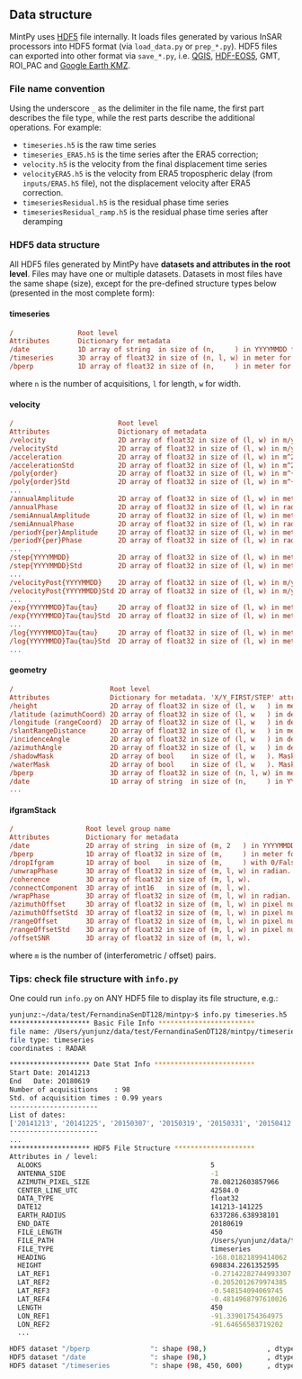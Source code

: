 ## Data structure

MintPy uses [HDF5](https://www.hdfgroup.org) file internally. It loads files generated by various InSAR processors into HDF5 format (via `load_data.py` or `prep_*.py`). HDF5 files can exported into other format via `save_*.py`, i.e. [QGIS](../QGIS.md), [HDF-EOS5](../hdfeos5.md), GMT, ROI_PAC and [Google Earth KMZ](../google_earth.md).

### File name convention

Using the underscore `_` as the delimiter in the file name, the first part describes the file type, while the rest parts describe the additional operations. For example:

+  `timeseries.h5` is the raw time series
+  `timeseries_ERA5.h5` is the time series after the ERA5 correction;
+  `velocity.h5` is the velocity from the final displacement time series
+  `velocityERA5.h5` is the velocity from ERA5 tropospheric delay (from `inputs/ERA5.h5` file), not the displacement velocity after ERA5 correction.
+  `timeseriesResidual.h5` is the residual phase time series
+  `timeseriesResidual_ramp.h5` is the residual phase time series after deramping

### HDF5 data structure

All HDF5 files generated by MintPy have **datasets and attributes in the root level**. Files may have one or multiple datasets. Datasets in most files have the same shape (size), except for the pre-defined structure types below (presented in the most complete form):

#### timeseries

```cfg
/                Root level
Attributes       Dictionary for metadata
/date            1D array of string  in size of (n,     ) in YYYYMMDD format.
/timeseries      3D array of float32 in size of (n, l, w) in meter for cumulative displacement.
/bperp           1D array of float32 in size of (n,     ) in meter for perpendicular baseline.
```

where `n` is the number of acquisitions, `l` for length, `w` for width.

#### velocity

```cfg
/                          Root level
Attributes                 Dictionary of metadata
/velocity                  2D array of float32 in size of (l, w) in m/year         for polynomial function with the order of 1
/velocityStd               2D array of float32 in size of (l, w) in m/year         for polynomial function with the order of 1
/acceleration              2D array of float32 in size of (l, w) in m^2/year       for polynomial function with the order of 2
/accelerationStd           2D array of float32 in size of (l, w) in m^2/year       for polynomial function with the order of 2
/poly{order}               2D array of float32 in size of (l, w) in m^{order}/year for polynomial function with the order >= 3
/poly{order}Std            2D array of float32 in size of (l, w) in m^{order}/year for polynomial function with the order >= 3
...
/annualAmplitude           2D array of float32 in size of (l, w) in meter  for periodic function with period of 1     year
/annualPhase               2D array of float32 in size of (l, w) in radian for periodic function with period of 1     year
/semiAnnualAmplitude       2D array of float32 in size of (l, w) in meter  for periodic function with period of 1/2   year
/semiAnnualPhase           2D array of float32 in size of (l, w) in radian for periodic function with period of 1/2   year
/periodY{per}Amplitude     2D array of float32 in size of (l, w) in meter  for periodic function with period of {per} year
/periodY{per}Phase         2D array of float32 in size of (l, w) in radian for periodic function with period of {per} year
...
/step{YYYYMMDD}            2D array of float32 in size of (l, w) in meter for step function
/step{YYYYMMDD}Std         2D array of float32 in size of (l, w) in meter for step function
...
/velocityPost{YYYYMMDD}    2D array of float32 in size of (l, w) in m/year for a polyline function starting at {YYYYMMDD}
/velocityPost{YYYYMMDD}Std 2D array of float32 in size of (l, w) in m/year for a polyline function starting at {YYYYMMDD}
...
/exp{YYYYMMDD}Tau{tau}     2D array of float32 in size of (l, w) in meter for an exponential function starting at {YYYYMMDD} with characteristic time of {tau} days
/exp{YYYYMMDD}Tau{tau}Std  2D array of float32 in size of (l, w) in meter for an exponential function starting at {YYYYMMDD} with characteristic time of {tau} days
...
/log{YYYYMMDD}Tau{tau}     2D array of float32 in size of (l, w) in meter for a logarithmic function starting at {YYYYMMDD} with characteristic time of {tau} days
/log{YYYYMMDD}Tau{tau}Std  2D array of float32 in size of (l, w) in meter for a logarithmic function starting at {YYYYMMDD} with characteristic time of {tau} days
...
```

#### geometry

```cfg
/                        Root level
Attributes               Dictionary for metadata. 'X/Y_FIRST/STEP' attribute for geocoded.
/height                  2D array of float32 in size of (l, w   ) in meter. Height with respect to the ellipsoid (as provided by ISCE-2/topsStack) or geoid.
/latitude (azimuthCoord) 2D array of float32 in size of (l, w   ) in degree.
/longitude (rangeCoord)  2D array of float32 in size of (l, w   ) in degree.
/slantRangeDistance      2D array of float32 in size of (l, w   ) in meter.
/incidenceAngle          2D array of float32 in size of (l, w   ) in degree. Incidence angle of the LOS vector measured from vertical  at the target.
/azimuthAngle            2D array of float32 in size of (l, w   ) in degree. Azimuth   angle of the LOS vector measured from the north at the target with anti-clockwise direction as positive.
/shadowMask              2D array of bool    in size of (l, w   ). Mask with non-zero value for pixels in shadow in the LOS direction.
/waterMask               2D array of bool    in size of (l, w   ). Mask with non-zero value for pixels on land.
/bperp                   3D array of float32 in size of (n, l, w) in meter.
/date                    1D array of string  in size of (n,     ) in YYYYMMDD.
...
```

#### ifgramStack

```cfg
/                  Root level group name
Attributes         Dictionary for metadata
/date              2D array of string  in size of (m, 2   ) in YYYYMMDD format for reference and secondary date
/bperp             1D array of float32 in size of (m,     ) in meter for perpendicular baseline.
/dropIfgram        1D array of bool    in size of (m,     ) with 0/False for drop and 1/True for keep
/unwrapPhase       3D array of float32 in size of (m, l, w) in radian.
/coherence         3D array of float32 in size of (m, l, w).
/connectComponent  3D array of int16   in size of (m, l, w).
/wrapPhase         3D array of float32 in size of (m, l, w) in radian.
/azimuthOffset     3D array of float32 in size of (m, l, w) in pixel number.
/azimuthOffsetStd  3D array of float32 in size of (m, l, w) in pixel number.
/rangeOffset       3D array of float32 in size of (m, l, w) in pixel number.
/rangeOffsetStd    3D array of float32 in size of (m, l, w) in pixel number.
/offsetSNR         3D array of float32 in size of (m, l, w).
```

where `m` is the number of (interferometric / offset) pairs.

### Tips: check file structure with `info.py`

One could run `info.py` on ANY HDF5 file to display its file structure, e.g.:

```bash
yunjunz:~/data/test/FernandinaSenDT128/mintpy>$ info.py timeseries.h5
******************** Basic File Info ************************
file name: /Users/yunjunz/data/test/FernandinaSenDT128/mintpy/timeseries.h5
file type: timeseries
coordinates : RADAR

******************** Date Stat Info *************************
Start Date: 20141213
End   Date: 20180619
Number of acquisitions    : 98
Std. of acquisition times : 0.99 years
----------------------
List of dates:
['20141213', '20141225', '20150307', '20150319', '20150331', '20150412', '20150424', '20150506', '20150518', '20150530', '20150611', '20150623', '20150717', '20150729', '20150822', '20150903', '20150915', '20150927', '20151009', '20151021', '20151102', '20151114', '20151126', '20151208', '20151220', '20160101', '20160113', '20160125', '20160206', '20160218', '20160301', '20160406', '20160418', '20160430', '20160512', '20160524', '20160605', '20160629', '20160711', '20160723', '20160804', '20160816', '20160828', '20160909', '20160921', '20161003', '20161015', '20161027', '20161108', '20161120', '20161202', '20161214', '20161226', '20170107', '20170119', '20170131', '20170212', '20170224', '20170308', '20170320', '20170401', '20170413', '20170425', '20170507', '20170519', '20170531', '20170612', '20170624', '20170706', '20170718', '20170730', '20170811', '20170823', '20170904', '20170916', '20170928', '20171010', '20171022', '20171103', '20171115', '20171127', '20171209', '20171221', '20180102', '20180114', '20180126', '20180207', '20180219', '20180303', '20180315', '20180327', '20180408', '20180420', '20180502', '20180514', '20180526', '20180607', '20180619']
----------------------
...
******************** HDF5 File Structure ********************
Attributes in / level:
  ALOOKS                                          5
  ANTENNA_SIDE                                    -1
  AZIMUTH_PIXEL_SIZE                              78.08212603857966
  CENTER_LINE_UTC                                 42584.0
  DATA_TYPE                                       float32
  DATE12                                          141213-141225
  EARTH_RADIUS                                    6337286.638938101
  END_DATE                                        20180619
  FILE_LENGTH                                     450
  FILE_PATH                                       /Users/yunjunz/data/test/FernandinaSenDT128/merged/interferograms/20141213_20141225/filt_fine.unw
  FILE_TYPE                                       timeseries
  HEADING                                         -168.01821899414062
  HEIGHT                                          698834.2261352595
  LAT_REF1                                        -0.27142282744993307
  LAT_REF2                                        -0.2052012679974385
  LAT_REF3                                        -0.548154094069745
  LAT_REF4                                        -0.4814968797610026
  LENGTH                                          450
  LON_REF1                                        -91.33901754364975
  LON_REF2                                        -91.64656503719202
  ...

HDF5 dataset "/bperp               ": shape (98,)               , dtype <float32>
HDF5 dataset "/date                ": shape (98,)               , dtype <|S8>
HDF5 dataset "/timeseries          ": shape (98, 450, 600)      , dtype <float32>
```

